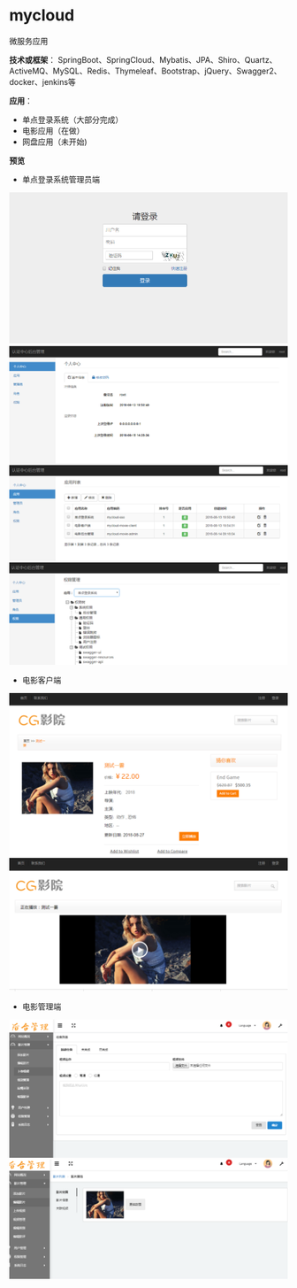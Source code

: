 # mycloud
微服务应用

**技术或框架**： SpringBoot、SpringCloud、Mybatis、JPA、Shiro、Quartz、ActiveMQ、MySQL、Redis、Thymeleaf、Bootstrap、jQuery、Swagger2、docker、jenkins等

**应用**：

- 单点登录系统（大部分完成）
- 电影应用（在做）
- 网盘应用（未开始)

**预览**

- 单点登录系统管理员端

![登录界面](https://github.com/seasonlai/mycloud/blob/master/doc/%E7%99%BB%E5%BD%95.PNG)
![个人信息](https://github.com/seasonlai/mycloud/blob/master/doc/sso%E4%B8%AA%E4%BA%BA%E4%BF%A1%E6%81%AF.PNG)
![应用管理](https://github.com/seasonlai/mycloud/blob/master/doc/sso%E5%BA%94%E7%94%A8%E7%AE%A1%E7%90%86.PNG)
![权限管理](https://github.com/seasonlai/mycloud/blob/master/doc/sso%E6%9D%83%E9%99%90%E7%AE%A1%E7%90%86.PNG)

- 电影客户端

![详情界面](https://github.com/seasonlai/mycloud/blob/master/doc/movie_client.PNG)
![播放界面](https://github.com/seasonlai/mycloud/blob/master/doc/movie_client2.PNG)

- 电影管理端

![上传界面](https://github.com/seasonlai/mycloud/blob/master/doc/movie_admin.PNG)
![编辑界面](https://github.com/seasonlai/mycloud/blob/master/doc/movie_admin2.PNG)
